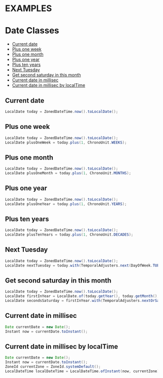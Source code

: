 # EXAMPLES
# Date Classes

- [Current date](#Current-date)
- [Plus one week](#Plus-one-week)
- [Plus one month](#Plus-one-month)
- [Plus one year](#Plus-one-year)
- [Plus ten years](#Plus-ten-years)
- [Next Tuesday](#Next-Tuesday)
- [Get second saturday in this month](#Get-second-saturday-in-this-month)
- [Current date in millisec](#Current-date-in-millisec)
- [Current date in millisec by localTime](#Current-date-in-millisec-by-localTime)


## Current date
```java
LocalDate today = ZonedDateTime.now().toLocalDate();
```

## Plus one week
```java
LocalDate today = ZonedDateTime.now().toLocalDate();
LocalDate plusOneWeek = today.plus(1, ChronoUnit.WEEKS);
```

## Plus one month
```java
LocalDate today = ZonedDateTime.now().toLocalDate();
LocalDate plusOneMonth = today.plus(1, ChronoUnit.MONTHS);
```

## Plus one year
```java
LocalDate today = ZonedDateTime.now().toLocalDate();
LocalDate plusOneYear = today.plus(1, ChronoUnit.YEARS);
```

## Plus ten years
```java
LocalDate today = ZonedDateTime.now().toLocalDate();
LocalDate plusTenYears = today.plus(1, ChronoUnit.DECADES);
```

## Next Tuesday
```java
LocalDate today = ZonedDateTime.now().toLocalDate();
LocalDate nextTuesday = today.with(TemporalAdjusters.next(DayOfWeek.TUESDAY));
```

## Get second saturday in this month
```java
LocalDate today = ZonedDateTime.now().toLocalDate();
LocalDate firstInYear = LocalDate.of(today.getYear(), today.getMonth(), 1);
LocalDate secondsSaturday = firstInYear.with(TemporalAdjusters.nextOrSame(DayOfWeek.SATURDAY)).with(TemporalAdjusters.next(DayOfWeek.SATURDAY));
```

## Current date in millisec
```java
Date currentDate = new Date();
Instant now = currentDate.toInstant();
```
## Current date in millisec by localTime
```java
Date currentDate = new Date();
Instant now = currentDate.toInstant();
ZoneId currentZone = ZoneId.systemDefault();
LocalDateTime localDateTime = LocalDateTime.ofInstant(now, currentZone);
```